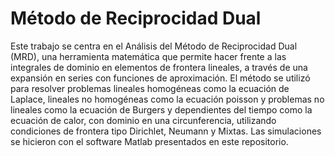 # Método de Reciprocidad Dual

Este trabajo se centra en el Análisis del Método de Reciprocidad Dual (MRD), una
herramienta matemática que permite hacer frente a las integrales de dominio en elementos de frontera lineales, a través de una expansión en series con funciones de aproximación. El método se utilizó para resolver problemas lineales homogéneas como la ecuación de Laplace, lineales no homogéneas como la ecuación poisson y problemas no
lineales como la ecuación de Burgers y dependientes del tiempo como la ecuación de calor, con dominio en una circunferencia, utilizando condiciones de frontera tipo Dirichlet, Neumann y Mixtas. Las simulaciones se hicieron con el software Matlab presentados en este repositorio.
